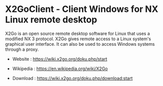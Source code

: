 # X2GoClient - Client Windows for NX Linux remote desktop

X2Go is an open source remote desktop software for Linux
that uses a modified NX 3 protocol.
X2Go gives remote access to a Linux system's graphical user interface.
It can also be used to access Windows systems through a proxy.

* Website : https://wiki.x2go.org/doku.php/start
* Wikipedia : https://en.wikipedia.org/wiki/X2Go

* Download : https://wiki.x2go.org/doku.php/download:start
